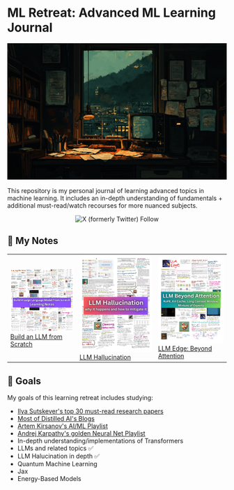# ML Retreat: Advanced ML Learning Journal

![header](assets/header.png)

This repository is my personal journal of learning advanced topics in machine learning. It includes an in-depth understanding of fundamentals + additional must-read/watch recourses for more nuanced subjects.

<div align="center">
  <img alt="X (formerly Twitter) Follow" src="https://img.shields.io/twitter/follow/Hesamation" width=250>
</div>

## 📝 My Notes
<div align="center">
  <table>
    <tr>
      <td>
        <img src="assets/LLM-from-scratch-notes.png" width="300"/>
        <br/>
        <a href="assets/LLM-from-scratch-notes.pdf">Build an LLM from Scratch</a>
      </td>
      <td>
        <img src="assets/LLM-hallucination.jpg" width="300"/>
        <br/>
        <a href="assets/LLM-Hallucination.pdf">LLM Hallucination</a>
      </td>
      <td>
        <img src="assets/LLM-Edge-Beyond-Attention.png" width="300"/>
        <br/>
        <a href="assets/LLM-Edge-Beyond-Attention.pdf">LLM Edge: Beyond Attention</a>
      </td>
    </tr>
  </table>
</div>


## 🎯 Goals

My goals of this learning retreat includes studying: 

- [Ilya Sutskever's top 30 must-read research papers](https://aman.ai/primers/ai/top-30-papers/)
- [Most of Distilled AI's Blogs](https://aman.ai/primers/ai/)
- [Artem Kirsanov's AI/ML Playlist](https://www.youtube.com/playlist?list=PLgtmMKe4spCPsxyMpg-sxf3EcbsFYlzPK)
- [Andrej Karpathy's golden Neural Net Playlist](https://www.youtube.com/playlist?list=PLAqhIrjkxbuWI23v9cThsA9GvCAUhRvKZ)
- In-depth understanding/implementations of Transformers
- LLMs and related topics ✅
- LLM Halucination in depth ✅
- Quantum Machine Learning
- Jax
- Energy-Based Models